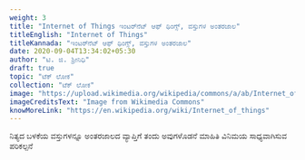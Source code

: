 ```yaml
---
weight: 3
title: "Internet of Things ಇಂಟರ್‍‍ನೆಟ್ ಆಫ್ ಥಿಂಗ್ಸ್, ವಸ್ತುಗಳ ಅಂತರಜಾಲ"
titleEnglish: "Internet of Things"
titleKannada: "ಇಂಟರ್‍‍ನೆಟ್ ಆಫ್ ಥಿಂಗ್ಸ್, ವಸ್ತುಗಳ ಅಂತರಜಾಲ"
date: 2020-09-04T13:34:02+05:30
author: "ಟಿ. ಜಿ. ಶ್ರೀನಿಧಿ"
draft: true
topic: "ಟೆಕ್ ಲೋಕ"
collection: "ಟೆಕ್ ಲೋಕ"
image: "https://upload.wikimedia.org/wikipedia/commons/a/ab/Internet_of_Things.jpg"
imageCreditsText: "Image from Wikimedia Commons"
knowMoreLink: "https://en.wikipedia.org/wiki/Internet_of_things"
---
```



ನಿತ್ಯದ ಬಳಕೆಯ ವಸ್ತುಗಳನ್ನೂ ಅಂತರಜಾಲದ ವ್ಯಾಪ್ತಿಗೆ ತಂದು ಅವುಗಳೊಡನೆ ಮಾಹಿತಿ ವಿನಿಮಯ ಸಾಧ್ಯವಾಗಿಸುವ ಪರಿಕಲ್ಪನೆ